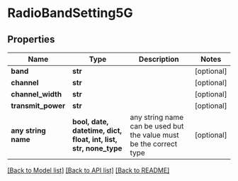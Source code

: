 # RadioBandSetting5G


## Properties
Name | Type | Description | Notes
------------ | ------------- | ------------- | -------------
**band** | **str** |  | [optional] 
**channel** | **str** |  | [optional] 
**channel_width** | **str** |  | [optional] 
**transmit_power** | **str** |  | [optional] 
**any string name** | **bool, date, datetime, dict, float, int, list, str, none_type** | any string name can be used but the value must be the correct type | [optional]

[[Back to Model list]](../README.md#documentation-for-models) [[Back to API list]](../README.md#documentation-for-api-endpoints) [[Back to README]](../README.md)


